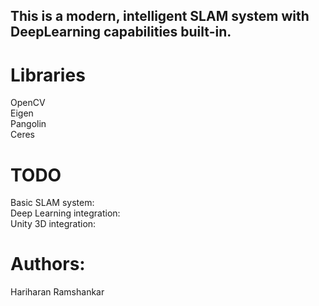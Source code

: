## This is a modern, intelligent SLAM system with DeepLearning capabilities built-in.

# Libraries
OpenCV \
Eigen\
Pangolin\
Ceres

# TODO
Basic SLAM system:\
Deep Learning integration:\
Unity 3D integration:

# Authors:
Hariharan Ramshankar
